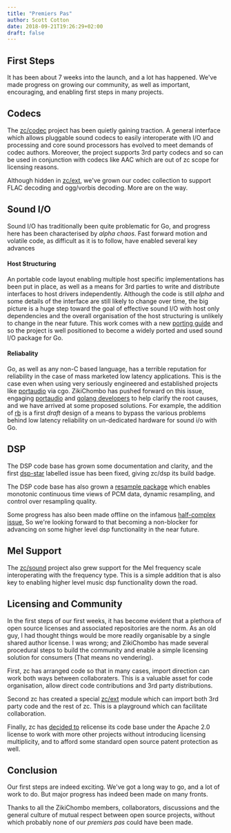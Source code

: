 ```yaml
---
title: "Premiers Pas"
author: Scott Cotton
date: 2018-09-21T19:26:29+02:00
draft: false
---
```


## First Steps
It has been about 7 weeks into the launch, and a lot has happened.  We've made progress
on growing our community, as well as important, encouraging, and enabling first steps
in many projects.

## Codecs
The [zc/codec](http://github.com/zikichombo/codec) project has been quietly gaining 
traction.  A general interface which allows pluggable sound codecs to easily
interoperate with I/O and processing and core sound processors has evolved to meet
demands of codec authors.  Moreover, the project supports 3rd party codecs and so 
can be used in conjunction with codecs like AAC which are out of zc scope for 
licensing reasons.

Although hidden in [zc/ext](http://github.com/zikichombo/ext), we've grown 
our codec collection to support FLAC decoding and ogg/vorbis decoding.  More
are on the way.

## Sound I/O
Sound I/O has traditionally been quite problematic for Go, and progress
here has been characterised by _alpha chaos_.  Fast forward motion and 
volatile code, as difficult as it is to follow, have enabled several key 
advances

#### Host Structuring
An portable code layout enabling multiple host specific implementations 
has been put in place, as well as a means for 3rd parties to write
and distribute interfaces to host drivers independently.  Although the code
is still _alpha_ and some details of the interface are still likely to change over
time, the big picture is a huge step toward the goal of effective sound I/O
with host only dependencies and the overall organisation of the host structuring
is unlikely to change in the near future.  This work comes with a new
[porting guide](https://github.com/zikichombo/sio/blob/master/Porting.md)
and so the project is well positioned to become a widely ported and used
sound I/O package for Go.

#### Reliabality
Go, as well as any non-C based language, has a terrible reputation for 
reliability in the case of mass marketed low latency applications.  This
is the case even when using very seriously engineered and established projects
like [portaudio](http://portaudio.com) via cgo.  ZikiChombo has pushed 
forward on this issue, engaging [portaudio](https://lists.columbia.edu/pipermail/portaudio/2018-September/001508.html)  and [golang developers](https://groups.google.com/forum/#!topic/golang-dev/EVwSXv8JTsk)  to help clarify
the root causes, and we have arrived at some proposed solutions.  For
example, the addition of [rb](https://github.com/zikichombo/sio/blob/master/libsio/rb.md)
is a first _draft_ design of a means to bypass the various problems 
behind low latency reliability on un-dedicated hardware for sound i/o with Go.

## DSP
The DSP code base has grown some documentation and clarity, and the first 
[dsp-star](https://github.com/zikichombo/dsp/issues?utf8=✓&q=is%3Aissue+label%3Adsp-star)
labelled issue has been fixed, giving zc/dsp its build badge.

The DSP code base has also grown a [resample package](http://godoc.org/zikichombo.org/dsp/resample)
which enables monotonic continuous time views of PCM data, dynamic resampling, and 
control over resampling quality.

Some progress has also been made offline on the infamous [half-complex issue](https://github.com/zikichombo/dsp/issues/1),
So we're looking forward to that becoming a non-blocker for advancing on some
higher level dsp functionality in the near future.

## Mel Support
The [zc/sound](http://godoc.org/zikichombo.org/sound) project also grew support 
for the Mel frequency scale interoperating with the frequency type.  This is 
a simple addition that is also key to enabling higher level music dsp functionality
down the road.

## Licensing and Community
In the first steps of our first weeks, it has become evident that a plethora
of open source licenses and associated repositories are the norm.  As an old 
guy, I had thought things would be more readily organisable by a single shared
author license.  I was wrong; and ZikiChombo has made several procedural steps to 
build the community and enable a simple licensing solution for consumers
(That means no vendering).

First, zc has arranged code so that in many cases, import direction can work
both ways between collaboraters.  This is a valuable asset for code
organisation, allow direct code contributions and 3rd party distributions.

Second zc has created a special [zc/ext](http://github.com/zikichombo/ext) 
module which can import both 3rd party code and the rest of zc. This is
a playground which can facilitate collaboration.

Finally, zc has [decided to](https://github.com/zikichombo/meta/issues/6)
relicense its code base under the Apache 2.0 license to work with more
other projects without introducing licensing multiplicity, and to afford
some standard open source patent protection as well.


## Conclusion
Our first steps are indeed exciting.  We've got a long way to go, and a lot
of work to do.  But major progress has indeed been made on many fronts.

Thanks to all the ZikiChombo members, collaborators, discussions and
the general culture of mutual respect between open source projects, without
which probably none of our _premiers pas_ could have been made.


